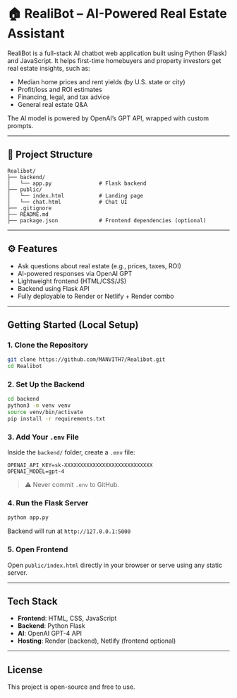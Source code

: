 # 🏠 RealiBot – AI-Powered Real Estate Assistant

RealiBot is a full-stack AI chatbot web application built using Python (Flask) and JavaScript. It helps first-time homebuyers and property investors get real estate insights, such as:
- Median home prices and rent yields (by U.S. state or city)
- Profit/loss and ROI estimates
- Financing, legal, and tax advice
- General real estate Q&A

The AI model is powered by OpenAI’s GPT API, wrapped with custom prompts.

---

## 📁 Project Structure

```
Realibot/
├── backend/
│   └── app.py               # Flask backend
├── public/
│   └── index.html           # Landing page
│   └── chat.html            # Chat UI
├── .gitignore
├── README.md
├── package.json             # Frontend dependencies (optional)
```

---

## ⚙️ Features

- Ask questions about real estate (e.g., prices, taxes, ROI)
- AI-powered responses via OpenAI GPT
- Lightweight frontend (HTML/CSS/JS)
- Backend using Flask API
- Fully deployable to Render or Netlify + Render combo

---

## Getting Started (Local Setup)

### 1. Clone the Repository

```bash
git clone https://github.com/MANVITH7/Realibot.git
cd Realibot
```

### 2. Set Up the Backend

```bash
cd backend
python3 -m venv venv
source venv/bin/activate
pip install -r requirements.txt
```

### 3. Add Your `.env` File

Inside the `backend/` folder, create a `.env` file:

```
OPENAI_API_KEY=sk-XXXXXXXXXXXXXXXXXXXXXXXXXXXX
OPENAI_MODEL=gpt-4
```

> ⚠ Never commit `.env` to GitHub.

### 4. Run the Flask Server

```bash
python app.py
```

Backend will run at `http://127.0.0.1:5000`

### 5. Open Frontend

Open `public/index.html` directly in your browser or serve using any static server.

---

## Tech Stack

- **Frontend**: HTML, CSS, JavaScript
- **Backend**: Python Flask
- **AI**: OpenAI GPT-4 API
- **Hosting**: Render (backend), Netlify (frontend optional)

---

## License

This project is open-source and free to use.
